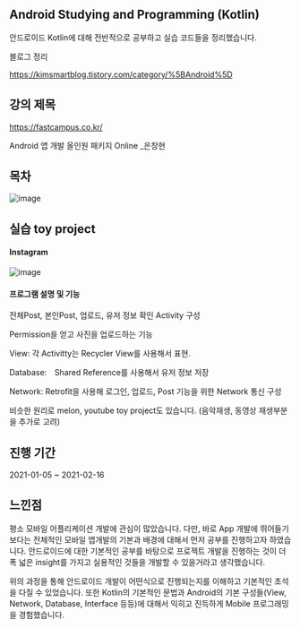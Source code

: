## Android Studying and Programming (Kotlin)

안드로이드 Kotlin에 대해 전반적으로 공부하고 실습 코드들을 정리했습니다.


블로그 정리

https://kimsmartblog.tistory.com/category/%5BAndroid%5D

## 강의 제목
https://fastcampus.co.kr/

Android 앱 개발 올인원 패키지 Online _은창현


## 목차
![image](https://user-images.githubusercontent.com/44837403/146862257-a610c41c-a93d-4ef0-a4f1-022052f8d58f.png)


## 실습 toy project

#### Instagram

![image](https://user-images.githubusercontent.com/44837403/116643244-8d4bf800-a9ab-11eb-81b1-a3498e7173ee.png)

#### 프로그램 설명 및 기능

전체Post, 본인Post, 업로드, 유저 정보 확인 Activity 구성

Permission을 얻고 사진을 업로드하는 기능

View: 각 Activitty는 Recycler View를 사용해서 표현.

Database:　Shared Reference를 사용해서 유저 정보 저장

Network: Retrofit을 사용해 로그인, 업로드, Post 기능을 위한 Network 통신 구성

비슷한 원리로 melon, youtube toy project도 있습니다. (음악재생, 동영상 재생부분을 추가로 고려)


## 진행 기간
2021-01-05 ~ 2021-02-16


## 느낀점

 평소 모바일 어플리케이션 개발에 관심이 많았습니다. 다만, 바로 App 개발에 뛰어들기보다는 전체적인 모바일 앱개발의 기본과
배경에 대해서 먼저 공부를 진행하고자 하였습니다. 안드로이드에 대한 기본적인 공부를 바탕으로 프로젝트 개발을 진행하는 것이
더 폭 넓은 insight를 가지고 실용적인 것들을 개발할 수 있을거라고 생각했습니다.

위의 과정을 통해 안드로이드 개발이 어떤식으로 진행되는지를 이해하고 기본적인 초석을 다질 수 있었습니다.
또한 Kotlin의 기본적인 문법과 Android의 기본 구성들(View, Network, Database, Interface 등등)에 대해서 익히고 
진득하게 Mobile 프로그래밍을 경험했습니다.




